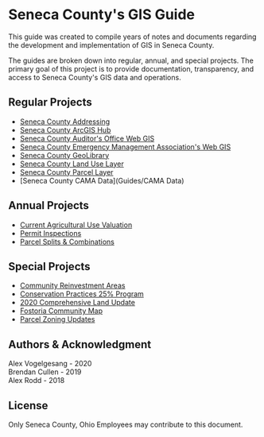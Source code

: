 # Seneca County's GIS Guide
This guide was created to compile years of notes and documents regarding
the development and implementation of GIS in Seneca County.

The guides are broken down into regular, annual, and special projects. The
primary goal of this project is to provide documentation, transparency, and
access to Seneca County's GIS data and operations.

## Regular Projects

- [Seneca County Addressing](Guides/Addressing.md)
- [Seneca County ArcGIS Hub](Guides/ArcHub.md)
- [Seneca County Auditor's Office Web GIS](Guides/Auditor_WebGIS.md)
- [Seneca County Emergency Management Association's Web GIS](Guides/EMA_WebGIS.md)
- [Seneca County GeoLibrary](Guides/GeoLibrary.md)
- [Seneca County Land Use Layer](Guides/Land_Use.md)
- [Seneca County Parcel Layer](Guides/Parcel_Layer.md)
- [Seneca County CAMA Data](Guides/CAMA Data)


## Annual Projects

- [Current Agricultural Use Valuation](Guides/CAUV.md)
- [Permit Inspections](Guides/Permits.md)
- [Parcel Splits & Combinations](Guides/Splits.md)

## Special Projects

- [Community Reinvestment Areas](Guides/CRA_WebGIS.md)
- [Conservation Practices 25% Program](Guides/Con25.md)
- [2020 Comprehensive Land Update](Guides/2020LandUpdate.md)
- [Fostoria Community Map](Guides/Fostoria_Map.md)
- [Parcel Zoning Updates](Guides/Township_Zoning_Updates.md)

## Authors & Acknowledgment
Alex Vogelgesang - 2020   
Brendan Cullen - 2019  
Alex Rodd - 2018

## License
Only Seneca County, Ohio Employees may contribute to this document.
